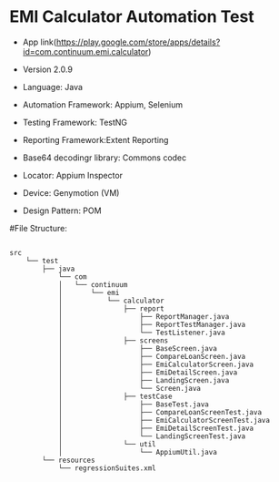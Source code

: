 # EMI Calculator Automation Test
- App link(https://play.google.com/store/apps/details?id=com.continuum.emi.calculator)
- Version 2.0.9
  
- Language: Java 
- Automation Framework: Appium, Selenium 
- Testing Framework: TestNG
- Reporting Framework:Extent Reporting
- Base64 decodingr library: Commons codec
- Locator: Appium Inspector 
- Device: Genymotion (VM)
- Design Pattern: POM


#File Structure:
<pre><code>
src
    └── test
        ├── java
            └── com
            │   └── continuum
            │       └── emi
            │           └── calculator
            │               ├── report
            │                   ├── ReportManager.java
            │                   ├── ReportTestManager.java
            │                   └── TestListener.java
            │               ├── screens
            │                   ├── BaseScreen.java
            │                   ├── CompareLoanScreen.java
            │                   ├── EmiCalculatorScreen.java
            │                   ├── EmiDetailScreen.java
            │                   ├── LandingScreen.java
            │                   └── Screen.java
            │               ├── testCase
            │                   ├── BaseTest.java
            │                   ├── CompareLoanScreenTest.java
            │                   ├── EmiCalculatorScreenTest.java
            │                   ├── EmiDetailScreenTest.java
            │                   └── LandingScreenTest.java
            │               └── util
            │                   └── AppiumUtil.java
        └── resources
            └── regressionSuites.xml
</code></pre>
